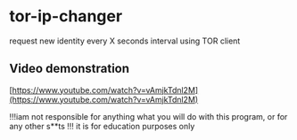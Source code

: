 # tor-ip-changer
request new identity every X seconds interval using TOR client

## Video demonstration
[https://www.youtube.com/watch?v=vAmjkTdnl2M](https://www.youtube.com/watch?v=vAmjkTdnl2M)

!!!iam not responsible for anything what you will do with this program, or for any other s**ts !!!
it is for education purposes only
